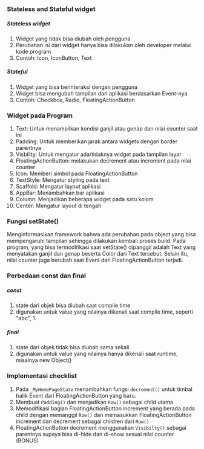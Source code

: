 ### Stateless and Stateful widget
##### Stateless widget
1. Widget yang tidak bisa diubah oleh pengguna
2. Perubahan isi dari widget hanya bisa dilakukan oleh developer melalui kode program
3. Contoh: Icon, IconButton, Text

##### Stateful
1. Widget yang bisa berinteraksi dengan pengguna
2. Widget bisa mengubah tampilan dari aplikasi berdasarkan Event-nya
3. Contoh: Checkbox, Radio, FloatingActionButton

### Widget pada Program
1. Text: Untuk menampilkan kondisi ganjil atau genap dan nilai counter saat ini
2. Padding: Untuk memberikan jarak antara widgets dengan border parentnya
3. Visbility: Untuk mengatur ada/tidaknya widget pada tampilan layar
4. FloatingActionButton: melakukan decrement atau increment pada nilai counter
5. Icon: Memberi simbol pada FloatingActionButton
6. TextStyle: Mengatur styling pada text
7. Scaffold: Mengatur layout aplikasi
8. AppBar: Menambahkan bar aplikasi
9. Column: Menjadikan beberapa widget pada satu kolom
10. Center: Mengatur layout di tengah

### Fungsi setState()
Menginformasikan framework bahwa ada perubahan pada object yang bisa mempengaruhi tampilan sehingga dilakukan kembali proses build.
Pada program, yang bisa termodifikasi saat setState() dipanggil adalah Text yang menyatakan ganjil dan genap beserta Color dari Text tersebut. Selain itu, nilai counter juga berubah saat Event dari FloatingActionButton terjadi.

### Perbedaan const dan final
##### const
1. state dari objek bisa diubah saat compile time
2. digunakan untuk value yang nilainya dikenali saat compile time, seperti "abc", 1.
##### final
1. state dari objek tidak bisa diubah sama sekali
2. digunakan untuk value yang nilainya hanya dikenali saat runtime, misalnya new Object()

### Implementasi checklist
1. Pada `_MyHomePageState` menambahkan fungsi `decrement()` untuk timbal balik Event dari FloatingActionButton yang baru.
2. Membuat `Padding()` dan menjadikan `Row()` sebagai child utama
3. Memodifikasi bagian FloatingActionButton increment yang berada pada child dengan memanggil `Row()` dan memasukkan FloatingActionButton increment dan decrement sebagai children dari `Row()`
4. FloatingActionButton decrement menggunakan `Visibilty()` sebagai parentnya supaya bisa di-hide dan di-show sesuai nilai counter (BONUS)